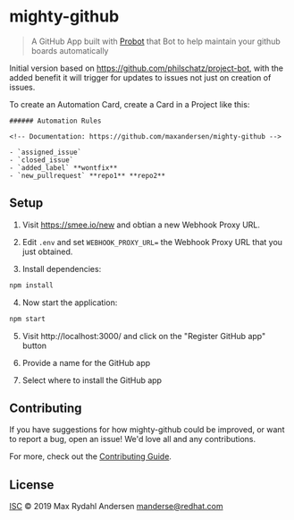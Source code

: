 # mighty-github

> A GitHub App built with [Probot](https://github.com/probot/probot) that Bot to help maintain your github boards automatically

Initial version based on https://github.com/philschatz/project-bot, with the added benefit it will trigger for updates to issues not just on creation of issues. 

To create an Automation Card, create a Card in a Project like this:

```
###### Automation Rules

<!-- Documentation: https://github.com/maxandersen/mighty-github -->

- `assigned_issue`
- `closed_issue`
- `added_label` **wontfix**
- `new_pullrequest` **repo1** **repo2**
```

## Setup

1. Visit https://smee.io/new and obtian a new Webhook Proxy URL.

2. Edit ``.env`` and set ``WEBHOOK_PROXY_URL=`` the Webhook Proxy URL that you just obtained.

3. Install dependencies:

```sh
npm install
```

4. Now start the application:

```sh
npm start
```

5. Visit  http://localhost:3000/ and click on the "Register GitHub app" button

6. Provide a name for the GitHub app

7. Select where to install the GitHub app

## Contributing

If you have suggestions for how mighty-github could be improved, or want to report a bug, open an issue! We'd love all and any contributions.

For more, check out the [Contributing Guide](CONTRIBUTING.md).

## License

[ISC](LICENSE) © 2019 Max Rydahl Andersen <manderse@redhat.com>
